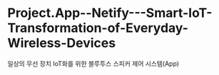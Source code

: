 # Project.App--Netify---Smart-IoT-Transformation-of-Everyday-Wireless-Devices
일상의 무선 장치 IoT화를 위한 블루투스 스피커 제어 시스템(App)
